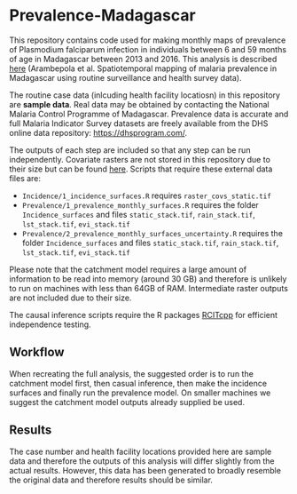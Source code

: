 # Prevalence-Madagascar
This repository contains code used for making monthly maps of prevalence of Plasmodium falciparum infection in individuals between 6 and 59 months of age in Madagascar between 2013 and 2016. This analysis is described [here](https://www.nature.com/articles/s41598-020-75189-0) (Arambepola et al. Spatiotemporal mapping of malaria prevalence in Madagascar using routine surveillance and health survey data).

The routine case data (inlcuding health facility locatiosn) in this repository are **sample data**. Real data may be obtained by contacting the National Malaria Control Programme of Madagascar. Prevalence data is accurate and full Malaria Indicator Survey datasets are freely available from the DHS online data repository: https://dhsprogram.com/.

The outputs of each step are included so that any step can be run independently. Covariate rasters are not stored in this repository due to their size but can be found [here](https://drive.google.com/drive/folders/15KbwxvDxWnPD6yQcBY2QLA5JWI9Sl0BF?usp=sharing). Scripts that require these external data files are:
* `Incidence/1_incidence_surfaces.R` requires `raster_covs_static.tif`
* `Prevalence/1_prevalence_monthly_surfaces.R` requires the folder `Incidence_surfaces` and files `static_stack.tif`, `rain_stack.tif`, `lst_stack.tif`, `evi_stack.tif`
* `Prevalence/2_prevalence_monthly_surfaces_uncertainty.R` requires the folder `Incidence_surfaces` and files `static_stack.tif`, `rain_stack.tif`, `lst_stack.tif`, `evi_stack.tif`

Please note that the catchment model requires a large amount of information to be read into memory (around 30 GB) and therefore is unlikely to run on machines with less than 64GB of RAM. Intermediate raster outputs are not included due to their size.

The causal inference scripts require the R packages [RCITcpp](https://github.com/rarambepola/RCITcpp) for efficient independence testing.

## Workflow
  
  When recreating the full analysis, the suggested order is to run the catchment model first, then casual inference, then make the incidence surfaces and finally run the prevalence model. On smaller machines we suggest the catchment model outputs already supplied be used.
  
## Results
  
  The case number and health facility locations provided here are sample data and therefore the outputs of this analysis will differ slightly from the actual results. However, this data has been generated to broadly resemble the original data and therefore results should be similar.
